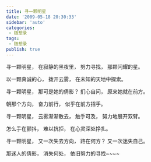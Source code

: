```yaml
---
title: 寻一颗明星  
date: '2009-05-18 20:30:33'
sidebar: 'auto'
categories:
 - 随想录
tags:
 - 随想录
publish: true
---
```


寻一颗明星，
在寂静的黑夜里，
努力寻找，
那颗闪耀的星。

以一颗真诚的心，
拨开云雾，
在未知的天地中探索。

寻一颗明星，
那可是她的倩影？
扪心自问，
原来她就在前方。

朝那个方向，
奋力前行，
似乎在前方招手。

寻一颗明星，
云雾渐渐散去，
触手可及，
努力地展开双臂。

怎么手在颤抖，
难以抗拒，
在心灵深处挣扎。

寻一颗明星，
又一次失去方向，
路在何方？
又一次迷失自己。

那迷人的倩影，
消失何处，
依旧努力的寻找~~~~

